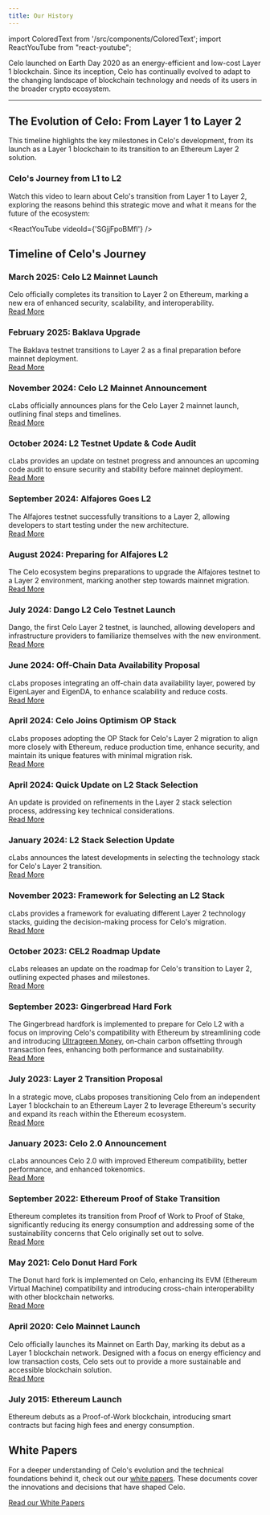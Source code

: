 ```yaml
---
title: Our History
---
```


import ColoredText from '/src/components/ColoredText';
import ReactYouTube from "react-youtube";

Celo launched on Earth Day 2020 as an energy-efficient and low-cost Layer 1 blockchain. Since its inception, Celo has continually evolved to adapt to the changing landscape of blockchain technology and needs of its users in the broader crypto ecosystem.

---

## The Evolution of Celo: From Layer 1 to Layer 2

This timeline highlights the key milestones in Celo's development, from its launch as a Layer 1 blockchain to its transition to an Ethereum Layer 2 solution.

### Celo's Journey from L1 to L2

Watch this video to learn about Celo's transition from Layer 1 to Layer 2, exploring the reasons behind this strategic move and what it means for the future of the ecosystem:

<ReactYouTube videoId={'SGjjFpoBMfI'} />

## Timeline of Celo's Journey

### March 2025: Celo L2 Mainnet Launch

Celo officially completes its transition to Layer 2 on Ethereum, marking a new era of enhanced security, scalability, and interoperability.  
<ColoredText>[Read More](https://forum.celo.org/t/returning-home-to-ethereum-the-launch-of-celo-l2-mainnet/10466)</ColoredText>

### February 2025: Baklava Upgrade

The Baklava testnet transitions to Layer 2 as a final preparation before mainnet deployment.  
<ColoredText>[Read More](https://forum.celo.org/t/baklava-testnet-is-upgrading-to-l2/10238/8)</ColoredText>

### November 2024: Celo L2 Mainnet Announcement

cLabs officially announces plans for the Celo Layer 2 mainnet launch, outlining final steps and timelines.  
<ColoredText>[Read More](https://forum.celo.org/t/celo-l2-mainnet-announcement/9442)</ColoredText>

### October 2024: L2 Testnet Update & Code Audit

cLabs provides an update on testnet progress and announces an upcoming code audit to ensure security and stability before mainnet deployment.  
<ColoredText>[Read More](https://forum.celo.org/t/l2-testnet-update-and-upcoming-code-audit/9322)</ColoredText>

### September 2024: Alfajores Goes L2

The Alfajores testnet successfully transitions to a Layer 2, allowing developers to start testing under the new architecture.  
<ColoredText>[Read More](https://forum.celo.org/t/alfajores-goes-l2/9052)</ColoredText>

### August 2024: Preparing for Alfajores L2

The Celo ecosystem begins preparations to upgrade the Alfajores testnet to a Layer 2 environment, marking another step towards mainnet migration.  
<ColoredText>[Read More](https://forum.celo.org/t/preparing-for-alfajores-l2/8645)</ColoredText>

### July 2024: Dango L2 Celo Testnet Launch

Dango, the first Celo Layer 2 testnet, is launched, allowing developers and infrastructure providers to familiarize themselves with the new environment.  
<ColoredText>[Read More](https://forum.celo.org/t/introducing-dango-l2-celo-testnet/8313)</ColoredText>

### June 2024: Off-Chain Data Availability Proposal

cLabs proposes integrating an off-chain data availability layer, powered by EigenLayer and EigenDA, to enhance scalability and reduce costs.  
<ColoredText>[Read More](https://forum.celo.org/t/clabs-proposes-off-chain-data-availability-layer-powered-by-eigenlayer-and-eigenda/8236)</ColoredText>

### April 2024: Celo Joins Optimism OP Stack

cLabs proposes adopting the OP Stack for Celo's Layer 2 migration to align more closely with Ethereum, reduce production time, enhance security, and maintain its unique features with minimal migration risk.  
<ColoredText>[Read More](https://forum.celo.org/t/clabs-proposes-migrating-celo-to-an-ethereum-l2-leveraging-the-op-stack/7902)</ColoredText>

### April 2024: Quick Update on L2 Stack Selection

An update is provided on refinements in the Layer 2 stack selection process, addressing key technical considerations.  
<ColoredText>[Read More](https://forum.celo.org/t/quick-update-on-l2-stack-selection/7838)</ColoredText>

### January 2024: L2 Stack Selection Update

cLabs announces the latest developments in selecting the technology stack for Celo's Layer 2 transition.  
<ColoredText>[Read More](https://forum.celo.org/t/l2-stack-selection-update/7314)</ColoredText>

### November 2023: Framework for Selecting an L2 Stack

cLabs provides a framework for evaluating different Layer 2 technology stacks, guiding the decision-making process for Celo's migration.  
<ColoredText>[Read More](https://forum.celo.org/t/framework-for-selecting-an-l2-stack/6992)</ColoredText>

### October 2023: CEL2 Roadmap Update

cLabs releases an update on the roadmap for Celo's transition to Layer 2, outlining expected phases and milestones.  
<ColoredText>[Read More](https://forum.celo.org/t/cel2-roadmap-update/6815)</ColoredText>

### September 2023: Gingerbread Hard Fork

The Gingerbread hardfork is implemented to prepare for Celo L2 with a focus on improving Celo's compatibility with Ethereum by streamlining code and introducing <ColoredText>[Ultragreen Money](https://blog.celo.org/ultragreen-money-c677e7508abb)</ColoredText>, on-chain carbon offsetting through transaction fees, enhancing both performance and sustainability.  
<ColoredText>[Read More](https://forum.celo.org/t/introducing-celo-s-gingerbread-hard-fork-join-for-q-a-on-june-21/5918)</ColoredText>

### July 2023: Layer 2 Transition Proposal

In a strategic move, cLabs proposes transitioning Celo from an independent Layer 1 blockchain to an Ethereum Layer 2 to leverage Ethereum's security and expand its reach within the Ethereum ecosystem.  
<ColoredText>[Read More](https://forum.celo.org/t/clabs-proposal-for-celo-to-transition-to-an-ethereum-l2/6109)</ColoredText>

### January 2023: Celo 2.0 Announcement

cLabs announces Celo 2.0 with improved Ethereum compatibility, better performance, and enhanced tokenomics.  
<ColoredText>[Read More](https://forum.celo.org/t/the-next-chapter-introducing-celo-2-0/5124)</ColoredText>

### September 2022: Ethereum Proof of Stake Transition

Ethereum completes its transition from Proof of Work to Proof of Stake, significantly reducing its energy consumption and addressing some of the sustainability concerns that Celo originally set out to solve.  
<ColoredText>[Read More](https://ethereum.org/en/roadmap/merge/)</ColoredText>

### May 2021: Celo Donut Hard Fork

The Donut hard fork is implemented on Celo, enhancing its EVM (Ethereum Virtual Machine) compatibility and introducing cross-chain interoperability with other blockchain networks.  
<ColoredText>[Read More](https://blog.celo.org/donut-hardfork-is-live-on-celo-585e2e294dcb)</ColoredText>

### April 2020: Celo Mainnet Launch

Celo officially launches its Mainnet on Earth Day, marking its debut as a Layer 1 blockchain network. Designed with a focus on energy efficiency and low transaction costs, Celo sets out to provide a more sustainable and accessible blockchain solution.  
<ColoredText>[Read More](https://blog.celo.org/its-official-celo-mainnet-is-here-6a3a71763f68)</ColoredText>

### July 2015: Ethereum Launch

Ethereum debuts as a Proof-of-Work blockchain, introducing smart contracts but facing high fees and energy consumption.

## White Papers

For a deeper understanding of Celo's evolution and the technical foundations behind it, check out our <ColoredText>[white papers](https://celo.org/papers)</ColoredText>. These documents cover the innovations and decisions that have shaped Celo.

<ColoredText>[Read our White Papers](https://celo.org/papers)</ColoredText>
